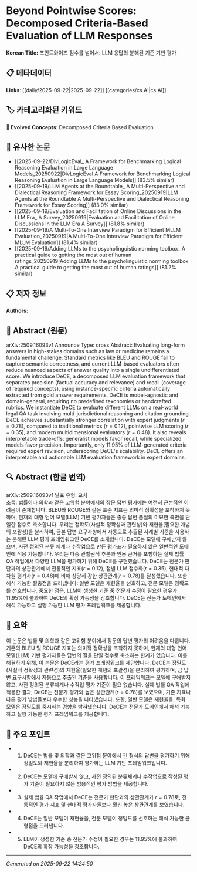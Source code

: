 # Beyond Pointwise Scores: Decomposed Criteria-Based Evaluation of LLM Responses

**Korean Title:** 포인트와이즈 점수를 넘어서: LLM 응답의 분해된 기준 기반 평가

## 📋 메타데이터

**Links**: [[daily/2025-09-22|2025-09-22]] [[categories/cs.AI|cs.AI]]

## 🏷️ 카테고리화된 키워드
**🚀 Evolved Concepts**: Decomposed Criteria Based Evaluation

## 🔗 유사한 논문
- [[2025-09-22/DivLogicEval_ A Framework for Benchmarking Logical Reasoning Evaluation in Large Language Models_20250922|DivLogicEval A Framework for Benchmarking Logical Reasoning Evaluation in Large Language Models]] (83.5% similar)
- [[2025-09-19/LLM Agents at the Roundtable_ A Multi-Perspective and Dialectical Reasoning Framework for Essay Scoring_20250919|LLM Agents at the Roundtable A Multi-Perspective and Dialectical Reasoning Framework for Essay Scoring]] (83.0% similar)
- [[2025-09-19/Evaluation and Facilitation of Online Discussions in the LLM Era_ A Survey_20250919|Evaluation and Facilitation of Online Discussions in the LLM Era A Survey]] (81.8% similar)
- [[2025-09-19/A Multi-To-One Interview Paradigm for Efficient MLLM Evaluation_20250919|A Multi-To-One Interview Paradigm for Efficient MLLM Evaluation]] (81.4% similar)
- [[2025-09-19/Adding LLMs to the psycholinguistic norming toolbox_ A practical guide to getting the most out of human ratings_20250919|Adding LLMs to the psycholinguistic norming toolbox A practical guide to getting the most out of human ratings]] (81.2% similar)

## 📋 저자 정보

**Authors:** 

## 📄 Abstract (원문)

arXiv:2509.16093v1 Announce Type: cross 
Abstract: Evaluating long-form answers in high-stakes domains such as law or medicine remains a fundamental challenge. Standard metrics like BLEU and ROUGE fail to capture semantic correctness, and current LLM-based evaluators often reduce nuanced aspects of answer quality into a single undifferentiated score. We introduce DeCE, a decomposed LLM evaluation framework that separates precision (factual accuracy and relevance) and recall (coverage of required concepts), using instance-specific criteria automatically extracted from gold answer requirements. DeCE is model-agnostic and domain-general, requiring no predefined taxonomies or handcrafted rubrics. We instantiate DeCE to evaluate different LLMs on a real-world legal QA task involving multi-jurisdictional reasoning and citation grounding. DeCE achieves substantially stronger correlation with expert judgments ($r=0.78$), compared to traditional metrics ($r=0.12$), pointwise LLM scoring ($r=0.35$), and modern multidimensional evaluators ($r=0.48$). It also reveals interpretable trade-offs: generalist models favor recall, while specialized models favor precision. Importantly, only 11.95% of LLM-generated criteria required expert revision, underscoring DeCE's scalability. DeCE offers an interpretable and actionable LLM evaluation framework in expert domains.

## 🔍 Abstract (한글 번역)

arXiv:2509.16093v1 발표 유형: 교차  
초록: 법률이나 의학과 같은 고위험 분야에서의 장문 답변 평가에는 여전히 근본적인 어려움이 존재합니다. BLEU와 ROUGE와 같은 표준 지표는 의미적 정확성을 포착하지 못하며, 현재의 대형 언어 모델(LLM) 기반 평가자들은 종종 답변 품질의 미묘한 측면을 단일한 점수로 축소합니다. 우리는 정확도(사실적 정확성과 관련성)와 재현율(필요한 개념의 포괄성)을 분리하여, 금본 답변 요구사항에서 자동으로 추출된 사례별 기준을 사용하는 분해된 LLM 평가 프레임워크인 DeCE를 소개합니다. DeCE는 모델에 구애받지 않으며, 사전 정의된 분류 체계나 수작업으로 만든 평가표가 필요하지 않은 일반적인 도메인에 적용 가능합니다. 우리는 다중 관할권적 추론과 인용 근거를 포함하는 실제 법률 QA 작업에서 다양한 LLM을 평가하기 위해 DeCE를 구현했습니다. DeCE는 전문가 판단과의 상관관계에서 전통적인 지표($r=0.12$), 점별 LLM 점수화($r=0.35$), 현대적 다차원 평가자($r=0.48$)에 비해 상당히 강한 상관관계($r=0.78$)를 달성했습니다. 또한 해석 가능한 절충점을 드러냅니다: 일반 모델은 재현율을 선호하고, 전문 모델은 정확도를 선호합니다. 중요한 점은, LLM이 생성한 기준 중 전문가 수정이 필요한 경우가 11.95%에 불과하여 DeCE의 확장 가능성을 강조합니다. DeCE는 전문가 도메인에서 해석 가능하고 실행 가능한 LLM 평가 프레임워크를 제공합니다.

## 📝 요약

이 논문은 법률 및 의학과 같은 고위험 분야에서 장문의 답변 평가의 어려움을 다룹니다. 기존의 BLEU 및 ROUGE 지표는 의미적 정확성을 포착하지 못하며, 현재의 대형 언어 모델(LLM) 기반 평가자들은 답변의 질을 단일 점수로 축소하는 한계가 있습니다. 이를 해결하기 위해, 이 논문은 DeCE라는 평가 프레임워크를 제안합니다. DeCE는 정밀도(사실적 정확성과 관련성)와 재현율(필요한 개념의 포괄성)을 분리하여 평가하며, 금 답변 요구사항에서 자동으로 추출된 기준을 사용합니다. 이 프레임워크는 모델에 구애받지 않고, 사전 정의된 분류체계나 수작업 평가 기준이 필요 없습니다. 실제 법률 QA 작업에 적용한 결과, DeCE는 전문가 평가와 높은 상관관계($r=0.78$)를 보였으며, 기존 지표나 다른 평가 방법들보다 우수한 성능을 나타냈습니다. 또한, 일반 모델은 재현율을, 특화 모델은 정밀도를 중시하는 경향을 밝혀냈습니다. DeCE는 전문가 도메인에서 해석 가능하고 실행 가능한 평가 프레임워크를 제공합니다.

## 🎯 주요 포인트

- 1. DeCE는 법률 및 의학과 같은 고위험 분야에서 긴 형식의 답변을 평가하기 위해 정밀도와 재현율을 분리하여 평가하는 LLM 기반 프레임워크입니다.

- 2. DeCE는 모델에 구애받지 않고, 사전 정의된 분류체계나 수작업으로 작성된 평가 기준이 필요하지 않은 범용적인 평가 방법을 제공합니다.

- 3. 실제 법률 QA 작업에서 DeCE는 전문가 판단과의 상관관계가 $r=0.78$로, 전통적인 평가 지표 및 현대적 평가자들보다 훨씬 높은 상관관계를 보였습니다.

- 4. DeCE는 일반 모델이 재현율을, 전문 모델이 정밀도를 선호하는 해석 가능한 균형점을 드러냅니다.

- 5. LLM이 생성한 기준 중 전문가 수정이 필요한 경우는 11.95%에 불과하여 DeCE의 확장 가능성을 강조합니다.

---

*Generated on 2025-09-22 14:24:50*